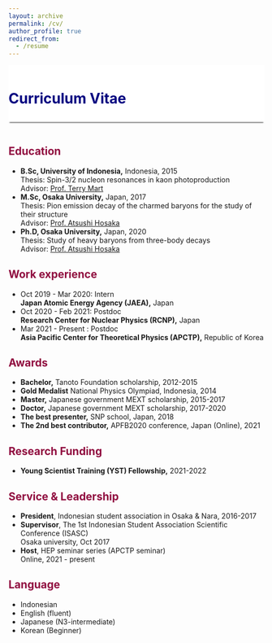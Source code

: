 ```yaml
---
layout: archive
permalink: /cv/
author_profile: true
redirect_from:
  - /resume
---
```


<div style="display: block;background-color:white;position: sticky;top: 0px; padding: 10px 0px 10px 0px;box-shadow: 0 4px 2px -2px gray;z-index: 1;"> 
  <h1 style="color:#000080"> Curriculum Vitae</h1> </div>
  
  <p style="margin-bottom:1.2cm;"></p>

<h2 style="color:#900C3F"> Education </h2>

* <b>B.Sc, University of Indonesia,</b> Indonesia, 2015\
  Thesis: Spin-3/2 nucleon resonances in kaon photoproduction\
  Advisor: <a href="https://inspirehep.net/authors/998691">Prof. Terry Mart</a>
* <b>M.Sc, Osaka University,</b> Japan, 2017\
  Thesis: Pion emission decay of the charmed baryons for the study of their structure\
  Advisor: <a href="https://inspirehep.net/authors/1005542?ui-citation-summary=true">Prof. Atsushi Hosaka</a>
* <b>Ph.D, Osaka University,</b> Japan, 2020\
  Thesis: Study of heavy baryons from three-body decays\
  Advisor: <a href="https://inspirehep.net/authors/1005542?ui-citation-summary=true">Prof. Atsushi Hosaka</a>

<h2 style="color:#900C3F"> Work experience </h2>

* Oct 2019 - Mar 2020: Intern\
  <b>Japan Atomic Energy Agency (JAEA),</b> Japan
* Oct 2020 - Feb 2021: Postdoc\
  <b>Research Center for Nuclear Physics (RCNP),</b> Japan
* Mar 2021 - Present : Postdoc\
  <b>Asia Pacific Center for Theoretical Physics (APCTP),</b> Republic of Korea


<h2 style="color:#900C3F"> Awards </h2>

* <b>Bachelor,</b> Tanoto Foundation scholarship, 2012-2015
* <b>Gold Medalist</b> National Physics Olympiad, Indonesia, 2014
* <b>Master,</b> Japanese government MEXT scholarship, 2015-2017
* <b>Doctor,</b> Japanese government MEXT scholarship, 2017-2020
* <b>The best presenter,</b> SNP school, Japan, 2018
* <b>The 2nd best contributor,</b> APFB2020 conference, Japan (Online), 2021



<h2 style="color:#900C3F"> Research Funding </h2>

* <b> Young Scientist Training (YST) Fellowship,</b> 2021-2022



<h2 style="color:#900C3F"> Service & Leadership </h2>

* <b> President</b>, Indonesian student association in Osaka & Nara, 2016-2017
* <b>Supervisor</b>, The 1st Indonesian Student Association Scientific Conference (ISASC)\
  Osaka university, Oct 2017
* <b>Host</b>, HEP seminar series (APCTP seminar)\
  Online, 2021 - present



<h2 style="color:#900C3F"> Language </h2>

* Indonesian
* English (fluent)
* Japanese (N3-intermediate) 
* Korean (Beginner)
